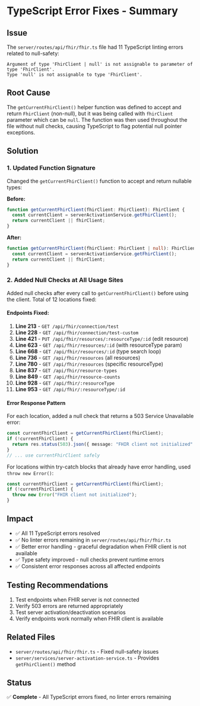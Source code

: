 # TypeScript Error Fixes - Summary

## Issue
The `server/routes/api/fhir/fhir.ts` file had 11 TypeScript linting errors related to null-safety:
```
Argument of type 'FhirClient | null' is not assignable to parameter of type 'FhirClient'.
Type 'null' is not assignable to type 'FhirClient'.
```

## Root Cause
The `getCurrentFhirClient()` helper function was defined to accept and return `FhirClient` (non-null), but it was being called with `fhirClient` parameter which can be `null`. The function was then used throughout the file without null checks, causing TypeScript to flag potential null pointer exceptions.

## Solution

### 1. Updated Function Signature
Changed the `getCurrentFhirClient()` function to accept and return nullable types:

**Before:**
```typescript
function getCurrentFhirClient(fhirClient: FhirClient): FhirClient {
  const currentClient = serverActivationService.getFhirClient();
  return currentClient || fhirClient;
}
```

**After:**
```typescript
function getCurrentFhirClient(fhirClient: FhirClient | null): FhirClient | null {
  const currentClient = serverActivationService.getFhirClient();
  return currentClient || fhirClient;
}
```

### 2. Added Null Checks at All Usage Sites
Added null checks after every call to `getCurrentFhirClient()` before using the client. Total of 12 locations fixed:

#### Endpoints Fixed:
1. **Line 213** - `GET /api/fhir/connection/test`
2. **Line 228** - `GET /api/fhir/connection/test-custom`
3. **Line 421** - `PUT /api/fhir/resources/:resourceType/:id` (edit resource)
4. **Line 623** - `GET /api/fhir/resources/:id` (with resourceType param)
5. **Line 668** - `GET /api/fhir/resources/:id` (type search loop)
6. **Line 736** - `GET /api/fhir/resources` (all resources)
7. **Line 780** - `GET /api/fhir/resources` (specific resourceType)
8. **Line 837** - `GET /api/fhir/resource-types`
9. **Line 849** - `GET /api/fhir/resource-counts`
10. **Line 928** - `GET /api/fhir/:resourceType`
11. **Line 953** - `GET /api/fhir/:resourceType/:id`

#### Error Response Pattern
For each location, added a null check that returns a 503 Service Unavailable error:

```typescript
const currentFhirClient = getCurrentFhirClient(fhirClient);
if (!currentFhirClient) {
  return res.status(503).json({ message: "FHIR client not initialized" });
}
// ... use currentFhirClient safely
```

For locations within try-catch blocks that already have error handling, used `throw new Error()`:

```typescript
const currentFhirClient = getCurrentFhirClient(fhirClient);
if (!currentFhirClient) {
  throw new Error("FHIR client not initialized");
}
```

## Impact
- ✅ All 11 TypeScript errors resolved
- ✅ No linter errors remaining in `server/routes/api/fhir/fhir.ts`
- ✅ Better error handling - graceful degradation when FHIR client is not available
- ✅ Type safety improved - null checks prevent runtime errors
- ✅ Consistent error responses across all affected endpoints

## Testing Recommendations
1. Test endpoints when FHIR server is not connected
2. Verify 503 errors are returned appropriately
3. Test server activation/deactivation scenarios
4. Verify endpoints work normally when FHIR client is available

## Related Files
- `server/routes/api/fhir/fhir.ts` - Fixed null-safety issues
- `server/services/server-activation-service.ts` - Provides `getFhirClient()` method

## Status
✅ **Complete** - All TypeScript errors fixed, no linter errors remaining

